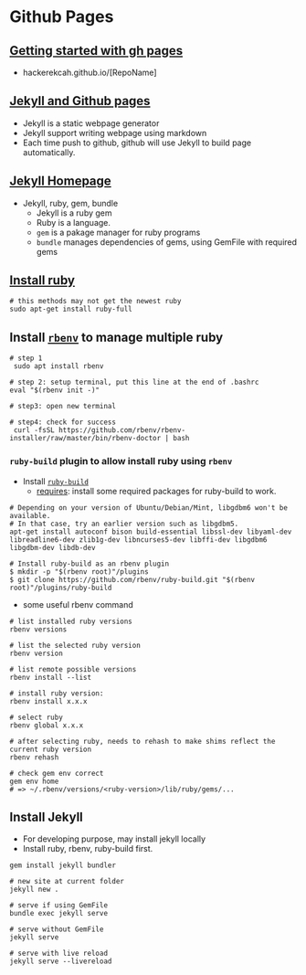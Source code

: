 # Github Pages

## [Getting started with gh pages](https://docs.github.com/en/github/working-with-github-pages/getting-started-with-github-pages)
* hackerekcah.github.io/[RepoName]

## [Jekyll and Github pages](https://docs.github.com/en/github/working-with-github-pages/setting-up-a-github-pages-site-with-jekyll)
* Jekyll is a static webpage generator
* Jekyll support writing webpage using markdown
* Each time push to github, github will use Jekyll to build page automatically.

## [Jekyll Homepage](https://jekyllrb.com/)
* Jekyll, ruby, gem, bundle
  * Jekyll is a ruby gem
  * Ruby is a language.
  * `gem` is a pakage manager for ruby programs
  * `bundle` manages dependencies of gems, using GemFile with required gems
## [Install ruby](https://www.ruby-lang.org/en/documentation/installation/)
```
# this methods may not get the newest ruby
sudo apt-get install ruby-full
```

## Install [`rbenv`](https://github.com/rbenv/rbenv) to manage multiple ruby
```
# step 1
 sudo apt install rbenv

# step 2: setup terminal, put this line at the end of .bashrc
eval "$(rbenv init -)"

# step3: open new terminal

# step4: check for success
 curl -fsSL https://github.com/rbenv/rbenv-installer/raw/master/bin/rbenv-doctor | bash
```

### `ruby-build` plugin to allow install ruby using `rbenv`
* Install [`ruby-build`](https://github.com/rbenv/ruby-build#readme)
  * [requires](https://github.com/rbenv/ruby-build/wiki#suggested-build-environment): install some required packages for ruby-build to work.
```
# Depending on your version of Ubuntu/Debian/Mint, libgdbm6 won't be available.
# In that case, try an earlier version such as libgdbm5.
apt-get install autoconf bison build-essential libssl-dev libyaml-dev libreadline6-dev zlib1g-dev libncurses5-dev libffi-dev libgdbm6 libgdbm-dev libdb-dev

# Install ruby-build as an rbenv plugin
$ mkdir -p "$(rbenv root)"/plugins
$ git clone https://github.com/rbenv/ruby-build.git "$(rbenv root)"/plugins/ruby-build
```
* some useful rbenv command
```
# list installed ruby versions
rbenv versions

# list the selected ruby version
rbenv version

# list remote possible versions
rbenv install --list

# install ruby version:
rbenv install x.x.x

# select ruby 
rbenv global x.x.x

# after selecting ruby, needs to rehash to make shims reflect the current ruby version
rbenv rehash

# check gem env correct
gem env home
# => ~/.rbenv/versions/<ruby-version>/lib/ruby/gems/...
```

## Install Jekyll
  * For developing purpose, may install jekyll locally
  * Install ruby, rbenv, ruby-build first.
```
gem install jekyll bundler

# new site at current folder
jekyll new .

# serve if using GemFile
bundle exec jekyll serve

# serve without GemFile
jekyll serve

# serve with live reload
jekyll serve --livereload
```
